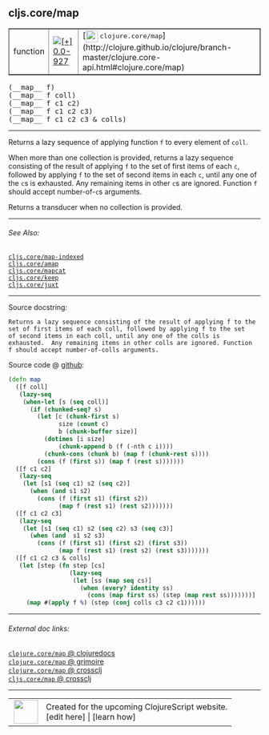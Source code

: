 ## cljs.core/map



 <table border="1">
<tr>
<td>function</td>
<td><a href="https://github.com/cljsinfo/cljs-api-docs/tree/0.0-927"><img valign="middle" alt="[+] 0.0-927" title="Added in 0.0-927" src="https://img.shields.io/badge/+-0.0--927-lightgrey.svg"></a> </td>
<td>
[<img height="24px" valign="middle" src="http://i.imgur.com/1GjPKvB.png"> <samp>clojure.core/map</samp>](http://clojure.github.io/clojure/branch-master/clojure.core-api.html#clojure.core/map)
</td>
</tr>
</table>


 <samp>
(__map__ f)<br>
</samp>
 <samp>
(__map__ f coll)<br>
</samp>
 <samp>
(__map__ f c1 c2)<br>
</samp>
 <samp>
(__map__ f c1 c2 c3)<br>
</samp>
 <samp>
(__map__ f c1 c2 c3 & colls)<br>
</samp>

---

Returns a lazy sequence of applying function `f` to every element of `coll`.

When more than one collection is provided, returns a lazy sequence consisting of
the result of applying `f` to the set of first items of each `c`, followed by
applying `f` to the set of second items in each `c`, until any one of the `c`s
is exhausted. Any remaining items in other `c`s are ignored. Function `f` should
accept number-of-`c`s arguments.

Returns a transducer when no collection is provided.

---


###### See Also:

[`cljs.core/map-indexed`](cljs.core_map-indexed.md)<br>
[`cljs.core/amap`](cljs.core_amap.md)<br>
[`cljs.core/mapcat`](cljs.core_mapcat.md)<br>
[`cljs.core/keep`](cljs.core_keep.md)<br>
[`cljs.core/juxt`](cljs.core_juxt.md)<br>

---


Source docstring:

```
Returns a lazy sequence consisting of the result of applying f to the
set of first items of each coll, followed by applying f to the set
of second items in each coll, until any one of the colls is
exhausted.  Any remaining items in other colls are ignored. Function
f should accept number-of-colls arguments.
```


Source code @ [github](https://github.com/clojure/clojurescript/blob/r1503/src/cljs/cljs/core.cljs#L2444-L2479):

```clj
(defn map
  ([f coll]
   (lazy-seq
    (when-let [s (seq coll)]
      (if (chunked-seq? s)
        (let [c (chunk-first s)
              size (count c)
              b (chunk-buffer size)]
          (dotimes [i size]
              (chunk-append b (f (-nth c i))))
          (chunk-cons (chunk b) (map f (chunk-rest s))))
        (cons (f (first s)) (map f (rest s)))))))
  ([f c1 c2]
   (lazy-seq
    (let [s1 (seq c1) s2 (seq c2)]
      (when (and s1 s2)
        (cons (f (first s1) (first s2))
              (map f (rest s1) (rest s2)))))))
  ([f c1 c2 c3]
   (lazy-seq
    (let [s1 (seq c1) s2 (seq c2) s3 (seq c3)]
      (when (and  s1 s2 s3)
        (cons (f (first s1) (first s2) (first s3))
              (map f (rest s1) (rest s2) (rest s3)))))))
  ([f c1 c2 c3 & colls]
   (let [step (fn step [cs]
                 (lazy-seq
                  (let [ss (map seq cs)]
                    (when (every? identity ss)
                      (cons (map first ss) (step (map rest ss)))))))]
     (map #(apply f %) (step (conj colls c3 c2 c1))))))
```

<!--
Repo - tag - source tree - lines:

 <pre>
clojurescript @ r1503
└── src
    └── cljs
        └── cljs
            └── <ins>[core.cljs:2444-2479](https://github.com/clojure/clojurescript/blob/r1503/src/cljs/cljs/core.cljs#L2444-L2479)</ins>
</pre>

-->

---



###### External doc links:

[`clojure.core/map` @ clojuredocs](http://clojuredocs.org/clojure.core/map)<br>
[`clojure.core/map` @ grimoire](http://conj.io/store/v1/org.clojure/clojure/1.7.0-beta3/clj/clojure.core/map/)<br>
[`clojure.core/map` @ crossclj](http://crossclj.info/fun/clojure.core/map.html)<br>
[`cljs.core/map` @ crossclj](http://crossclj.info/fun/cljs.core.cljs/map.html)<br>

---

 <table>
<tr><td>
<img valign="middle" align="right" width="48px" src="http://i.imgur.com/Hi20huC.png">
</td><td>
Created for the upcoming ClojureScript website.<br>
[edit here] | [learn how]
</td></tr></table>

[edit here]:https://github.com/cljsinfo/cljs-api-docs/blob/master/cljsdoc/cljs.core_map.cljsdoc
[learn how]:https://github.com/cljsinfo/cljs-api-docs/wiki/cljsdoc-files

<!--

This information was too distracting to show to readers, but I'll leave it
commented here since it is helpful to:

- pretty-print the data used to generate this document
- and show how to retrieve that data



The API data for this symbol:

```clj
{:description "Returns a lazy sequence of applying function `f` to every element of `coll`.\n\nWhen more than one collection is provided, returns a lazy sequence consisting of\nthe result of applying `f` to the set of first items of each `c`, followed by\napplying `f` to the set of second items in each `c`, until any one of the `c`s\nis exhausted. Any remaining items in other `c`s are ignored. Function `f` should\naccept number-of-`c`s arguments.\n\nReturns a transducer when no collection is provided.",
 :ns "cljs.core",
 :name "map",
 :signature ["[f]"
             "[f coll]"
             "[f c1 c2]"
             "[f c1 c2 c3]"
             "[f c1 c2 c3 & colls]"],
 :history [["+" "0.0-927"]],
 :type "function",
 :related ["cljs.core/map-indexed"
           "cljs.core/amap"
           "cljs.core/mapcat"
           "cljs.core/keep"
           "cljs.core/juxt"],
 :full-name-encode "cljs.core_map",
 :source {:code "(defn map\n  ([f coll]\n   (lazy-seq\n    (when-let [s (seq coll)]\n      (if (chunked-seq? s)\n        (let [c (chunk-first s)\n              size (count c)\n              b (chunk-buffer size)]\n          (dotimes [i size]\n              (chunk-append b (f (-nth c i))))\n          (chunk-cons (chunk b) (map f (chunk-rest s))))\n        (cons (f (first s)) (map f (rest s)))))))\n  ([f c1 c2]\n   (lazy-seq\n    (let [s1 (seq c1) s2 (seq c2)]\n      (when (and s1 s2)\n        (cons (f (first s1) (first s2))\n              (map f (rest s1) (rest s2)))))))\n  ([f c1 c2 c3]\n   (lazy-seq\n    (let [s1 (seq c1) s2 (seq c2) s3 (seq c3)]\n      (when (and  s1 s2 s3)\n        (cons (f (first s1) (first s2) (first s3))\n              (map f (rest s1) (rest s2) (rest s3)))))))\n  ([f c1 c2 c3 & colls]\n   (let [step (fn step [cs]\n                 (lazy-seq\n                  (let [ss (map seq cs)]\n                    (when (every? identity ss)\n                      (cons (map first ss) (step (map rest ss)))))))]\n     (map #(apply f %) (step (conj colls c3 c2 c1))))))",
          :title "Source code",
          :repo "clojurescript",
          :tag "r1503",
          :filename "src/cljs/cljs/core.cljs",
          :lines [2444 2479]},
 :full-name "cljs.core/map",
 :clj-symbol "clojure.core/map",
 :docstring "Returns a lazy sequence consisting of the result of applying f to the\nset of first items of each coll, followed by applying f to the set\nof second items in each coll, until any one of the colls is\nexhausted.  Any remaining items in other colls are ignored. Function\nf should accept number-of-colls arguments."}

```

Retrieve the API data for this symbol:

```clj
;; from Clojure REPL
(require '[clojure.edn :as edn])
(-> (slurp "https://raw.githubusercontent.com/cljsinfo/cljs-api-docs/catalog/cljs-api.edn")
    (edn/read-string)
    (get-in [:symbols "cljs.core/map"]))
```

-->
